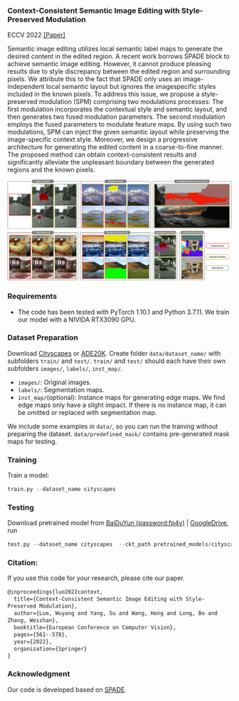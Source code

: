 ### Context-Consistent Semantic Image Editing with Style-Preserved Modulation
ECCV 2022 [[Paper]](https://www.ecva.net/papers/eccv_2022/papers_ECCV/papers/136770564.pdf)

Semantic image editing utilizes local semantic label maps to
generate the desired content in the edited region. A recent work borrows
SPADE block to achieve semantic image editing. However, it cannot produce pleasing results due to style discrepancy between the edited region
and surrounding pixels. We attribute this to the fact that SPADE only
uses an image-independent local semantic layout but ignores the imagespecific styles included in the known pixels. To address this issue, we
propose a style-preserved modulation (SPM) comprising two modulations processes: The first modulation incorporates the contextual style
and semantic layout, and then generates two fused modulation parameters. The second modulation employs the fused parameters to modulate feature maps. By using such two modulations, SPM can inject
the given semantic layout while preserving the image-specific context
style. Moreover, we design a progressive architecture for generating the
edited content in a coarse-to-fine manner. The proposed method can obtain context-consistent results and significantly alleviate the unpleasant
boundary between the generated regions and the known pixels.

![SPMPGAN teaser](images/app.jpg)

### Requirements

- The code has been tested with PyTorch 1.10.1 and Python 3.7.11. We train our model with a NIVIDA RTX3090 GPU.

### Dataset Preparation
Download [Cityscapes](https://www.cityscapes-dataset.com/) or [ADE20K](https://groups.csail.mit.edu/vision/datasets/ADE20K/). Create folder `data/dataset_name/` with subfolders `train/` and `test/`. `train/` and `test/` should each have their own subfolders `images/`, `labels/`, `inst_map/`.
- `images/`: Original images.
- `labels/`: Segmentation maps.
- `inst_map/`(optional): Instance maps for generating edge maps. We find edge maps only have a slight impact. If there is no instance map, it can be omitted or replaced with segmentation map.

We include some examples in `data/`, so you can run the training without preparing the dataset. `data/predefined_mask/` contains pre-generated mask maps for testing.

### Training
Train a model:
```python 
train.py --dataset_name cityscapes
```

### Testing

Download pretrained model from [BaiDuYun (password:fp4v)](https://pan.baidu.com/s/12S8Ix136UhaUs8j8qyDWeA) | [GoogleDrive](https://drive.google.com/file/d/1rBt9LS8ZueQnOwplIGNED2B22on1VvUd/view?usp=sharing), run
```python 
test.py --dataset_name cityscapes  --ckt_path pretrained_models/cityscapes.pth --image_path data_test/input.jpg --segmap_path data_test/segmap_1.png --mask_path  data_test/mask_1.png
```

### Citation:
If you use this code for your research, please cite our paper.
```
@inproceedings{luo2022context,
  title={Context-Consistent Semantic Image Editing with Style-Preserved Modulation},
  author={Luo, Wuyang and Yang, Su and Wang, Hong and Long, Bo and Zhang, Weishan},
  booktitle={European Conference on Computer Vision},
  pages={561--578},
  year={2022},
  organization={Springer}
}
```

### Acknowledgment
Our code is developed based on [SPADE](https://github.com/NVlabs/SPADE).
